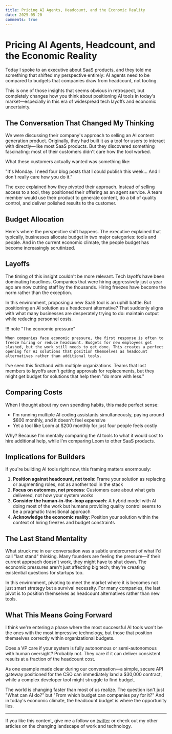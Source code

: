 ```yaml
---
title: Pricing AI Agents, Headcount, and the Economic Reality
date: 2025-05-20
comments: true
---
```


# Pricing AI Agents, Headcount, and the Economic Reality

Today I spoke to an executive about SaaS products, and they told me something that shifted my perspective entirely: AI agents need to be compared to budgets that companies draw from headcount, not tooling.

This is one of those insights that seems obvious in retrospect, but completely changes how you think about positioning AI tools in today's market—especially in this era of widespread tech layoffs and economic uncertainty.

<!-- more -->

## The Conversation That Changed My Thinking

We were discussing their company's approach to selling an AI content generation product. Originally, they had built it as a tool for users to interact with directly—like most SaaS products. But they discovered something fascinating: most of their customers didn't care how the tool worked.

What these customers actually wanted was something like:

"It's Monday. I need four blog posts that I could publish this week... And I don't really care how you do it."

The exec explained how they pivoted their approach. Instead of selling access to a tool, they positioned their offering as an agent service. A team member would use their product to generate content, do a bit of quality control, and deliver polished results to the customer.

## Budget Allocation

Here's where the perspective shift happens. The executive explained that typically, businesses allocate budget in two major categories: tools and people. And in the current economic climate, the people budget has become increasingly scrutinized.

## Layoffs

The timing of this insight couldn't be more relevant. Tech layoffs have been dominating headlines. Companies that were hiring aggressively just a year ago are now cutting staff by the thousands. Hiring freezes have become the norm rather than the exception.

In this environment, proposing a new SaaS tool is an uphill battle. But positioning an AI solution as a headcount alternative? That suddenly aligns with what many businesses are desperately trying to do: maintain output while reducing personnel costs.

!!! note "The economic pressure"

    When companies face economic pressure, the first response is often to freeze hiring or reduce headcount. Budgets for new employees get slashed, but the work still needs to get done. This creates a perfect opening for AI solutions that position themselves as headcount alternatives rather than additional tools.

I've seen this firsthand with multiple organizations. Teams that lost members to layoffs aren't getting approvals for replacements, but they might get budget for solutions that help them "do more with less."

## Comparing Costs

When I thought about my own spending habits, this made perfect sense:

- I'm running multiple AI coding assistants simultaneously, paying around $800 monthly, and it doesn't feel expensive
- Yet a tool like Loom at $200 monthly for just four people feels costly

Why? Because I'm mentally comparing the AI tools to what it would cost to hire additional help, while I'm comparing Loom to other SaaS products.

## Implications for Builders

If you're building AI tools right now, this framing matters enormously:

1. **Position against headcount, not tools**: Frame your solution as replacing or augmenting roles, not as another tool in the stack
2. **Focus on outcomes, not process**: Customers care about what gets delivered, not how your system works
3. **Consider the human-in-the-loop approach**: A hybrid model with AI doing most of the work but humans providing quality control seems to be a pragmatic transitional approach
4. **Acknowledge the economic reality**: Position your solution within the context of hiring freezes and budget constraints

## The Last Stand Mentality

What struck me in our conversation was a subtle undercurrent of what I'd call "last stand" thinking. Many founders are feeling the pressure—if their current approach doesn't work, they might have to shut down. The economic pressures aren't just affecting big tech; they're creating existential questions for startups too.

In this environment, pivoting to meet the market where it is becomes not just smart strategy but a survival necessity. For many companies, the last pivot is to position themselves as headcount alternatives rather than new tools.

## What This Means Going Forward

I think we're entering a phase where the most successful AI tools won't be the ones with the most impressive technology, but those that position themselves correctly within organizational budgets.

Does a VP care if your system is fully autonomous or semi-autonomous with human oversight? Probably not. They care if it can deliver consistent results at a fraction of the headcount cost.

As one example made clear during our conversation—a simple, secure API gateway positioned for the CSO can immediately land a $30,000 contract, while a complex developer tool might struggle to find budget.

The world is changing faster than most of us realize. The question isn't just "What can AI do?" but "From which budget can companies pay for it?" And in today's economic climate, the headcount budget is where the opportunity lies.

---

If you like this content, give me a follow on [twitter](https://twitter.com/jxnlco) or check out my other articles on the changing landscape of work and technology.
